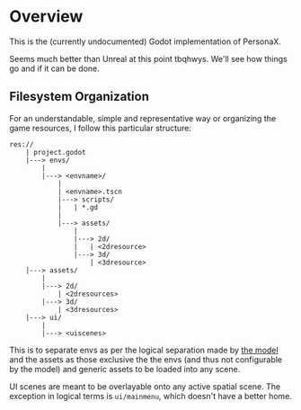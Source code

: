 # Overview
This is the (currently undocumented) Godot implementation of PersonaX.

Seems much better than Unreal at this point tbqhwys. We'll see how things go and if it can be done.


## Filesystem Organization
For an understandable, simple and representative way or organizing the game resources, I follow this particular structure:  
```
res://
    | project.godot
    |---> envs/
        |
        |---> <envname>/
            |
            | <envname>.tscn
            |---> scripts/
            |   | *.gd
            |
            |---> assets/
                |
                |---> 2d/
                |   | <2dresource>
                |---> 3d/
                    | <3dresource>
    |---> assets/
        |
        |---> 2d/
            | <2dresources>
        |---> 3d/
            | <3dresources>
    |---> ui/
        |
        |---> <uiscenes>
```
This is to separate envs as per the logical separation made by [the model](https://github.com/zaltu/personax-lua-src) and the assets as those exclusive the the envs (and thus not configurable by the model) and generic assets to be loaded into any scene.

UI scenes are meant to be overlayable onto any active spatial scene. The exception in logical terms is `ui/mainmenu`, which doesn't have a better home.